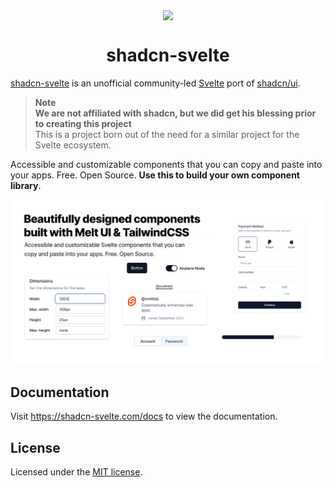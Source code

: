 <p align="center">
 <img align="center" src="https://raw.githubusercontent.com/huntabyte/shadcn-svelte/main/apps/www/static/logo.svg" height="96" />
 <h1 align="center">
  shadcn-svelte
 </h1>
</p>

[shadcn-svelte](https://www.shadcn-svelte.com/) is an unofficial community-led [Svelte](https://svelte.dev) port of [shadcn/ui](https://ui.shadcn.com/).

> **Note** <br> **We are not affiliated with shadcn, but we did get his blessing prior to creating this project** <br> This is a project born out of the need for a similar project for the Svelte ecosystem.

Accessible and customizable components that you can copy and paste into your apps. Free. Open Source. **Use this to build your own component library**.

![hero](apps/www/static/og.jpg)

## Documentation

Visit https://shadcn-svelte.com/docs to view the documentation.

## License

Licensed under the [MIT license](https://github.com/shadcn/ui/blob/main/LICENSE.md).
